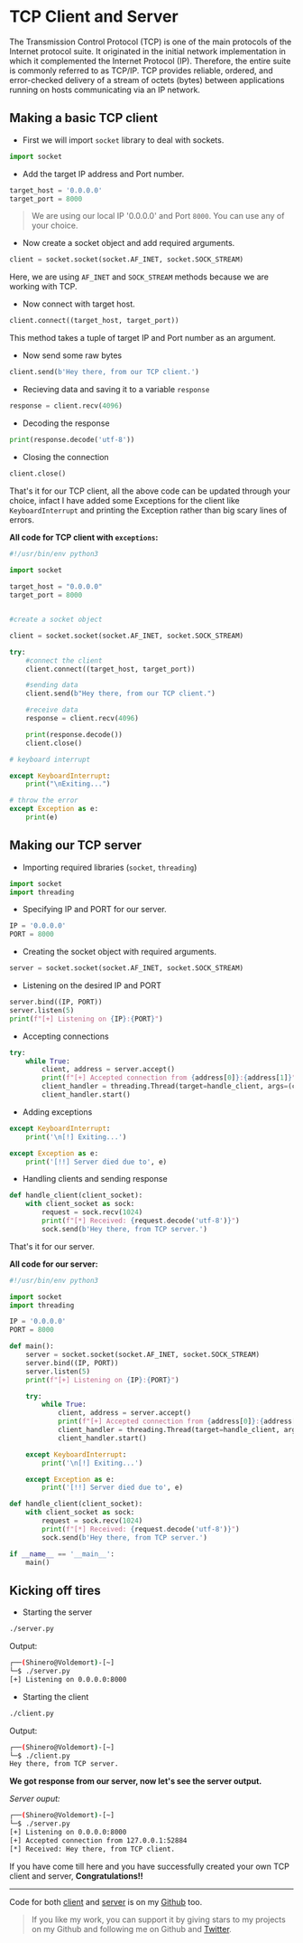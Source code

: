 # TCP Client and Server

The Transmission Control Protocol (TCP) is one of the main protocols of the Internet protocol suite. It originated in the initial network implementation in which it complemented the Internet Protocol (IP). Therefore, the entire suite is commonly referred to as TCP/IP. TCP provides reliable, ordered, and error-checked delivery of a stream of octets (bytes) between applications running on hosts communicating via an IP network.

## Making a basic TCP client

- First we will import `socket` library to deal with sockets.

```python
import socket
```

- Add the target IP address and Port number.

```python
target_host = '0.0.0.0'
target_port = 8000
```

> We are using our local IP '0.0.0.0' and Port `8000`. You can use any of your choice.

- Now create a socket object and add required arguments.

```python
client = socket.socket(socket.AF_INET, socket.SOCK_STREAM)
```
Here, we are using `AF_INET` and `SOCK_STREAM` methods because we are working with TCP.

- Now connect with target host.

```python
client.connect((target_host, target_port))
```

This method takes a tuple of target IP and Port number as an argument.

- Now send some raw bytes

```python
client.send(b'Hey there, from our TCP client.')
```

- Recieving data and saving it to a variable `response`

```python
response = client.recv(4096)
```

- Decoding the response

```python
print(response.decode('utf-8'))
```

- Closing the connection

```python
client.close()
```

That's it for our TCP client, all the above code can be updated through your choice, infact I have added some Exceptions for the client like `KeyboardInterrupt` and printing the Exception rather than big scary lines of errors.

**All code for TCP client with `exceptions`:**

```python
#!/usr/bin/env python3   

import socket
                                                      
target_host = "0.0.0.0"    
target_port = 8000


#create a socket object

client = socket.socket(socket.AF_INET, socket.SOCK_STREAM)

try:
    #connect the client
    client.connect((target_host, target_port))

    #sending data
    client.send(b"Hey there, from our TCP client.")

    #receive data
    response = client.recv(4096)

    print(response.decode())
    client.close()

# keyboard interrupt

except KeyboardInterrupt:
    print("\nExiting...")

# throw the error
except Exception as e:
    print(e)
```

## Making our TCP server

- Importing required libraries (`socket`, `threading`)

```python
import socket
import threading
```

- Specifying IP and PORT for our server.

```python
IP = '0.0.0.0'
PORT = 8000
```
- Creating the socket object with required arguments.

```python
server = socket.socket(socket.AF_INET, socket.SOCK_STREAM) 
```
- Listening on the desired IP and PORT

```python
server.bind((IP, PORT))
server.listen(5)
print(f"[+] Listening on {IP}:{PORT}")
```
- Accepting connections

```python
try:
    while True:
    	client, address = server.accept()
        print(f"[+] Accepted connection from {address[0]}:{address[1]}")
        client_handler = threading.Thread(target=handle_client, args=(client,))
        client_handler.start()
```
- Adding exceptions

```python
except KeyboardInterrupt:
    print('\n[!] Exiting...')

except Exception as e:
    print('[!!] Server died due to', e)
```

- Handling clients and sending response

```python
def handle_client(client_socket):
    with client_socket as sock:
        request = sock.recv(1024)
        print(f"[*] Received: {request.decode('utf-8')}")
        sock.send(b'Hey there, from TCP server.')
```

That's it for our server.

**All code for our server:**

```python
#!/usr/bin/env python3

import socket
import threading

IP = '0.0.0.0'
PORT = 8000

def main():
    server = socket.socket(socket.AF_INET, socket.SOCK_STREAM)
    server.bind((IP, PORT))
    server.listen(5)
    print(f"[+] Listening on {IP}:{PORT}")

    try:
        while True:
            client, address = server.accept()
            print(f"[+] Accepted connection from {address[0]}:{address[1]}")
            client_handler = threading.Thread(target=handle_client, args=(client,))
            client_handler.start()

    except KeyboardInterrupt:
        print('\n[!] Exiting...')

    except Exception as e:
        print('[!!] Server died due to', e)

def handle_client(client_socket):
    with client_socket as sock:
        request = sock.recv(1024)
        print(f"[*] Received: {request.decode('utf-8')}")
        sock.send(b'Hey there, from TCP server.')

if __name__ == '__main__':
    main()
```


## Kicking off tires

- Starting the server

```bash
./server.py
```

Output:

```bash
┌──(Shinero@Voldemort)-[~]
└─$ ./server.py
[+] Listening on 0.0.0.0:8000
```

- Starting the client

```bash
./client.py
```

Output: 

```bash
┌──(Shinero@Voldemort)-[~]
└─$ ./client.py
Hey there, from TCP server.
```

**We got response from our server, now let's see the server output.**

*Server ouput:*

```bash
┌──(Shinero@Voldemort)-[~]
└─$ ./server.py
[+] Listening on 0.0.0.0:8000
[+] Accepted connection from 127.0.0.1:52884
[*] Received: Hey there, from TCP client.
```

If you have come till here and you have successfully created your own TCP client and server, **Congratulations!!**

___

Code for both [client](https://github.com/Sarthak2143/notes/blob/master/scripts/networking/tcp_client.py) and [server](https://github.com/Sarthak2143/notes/blob/master/scripts/networking/tcp_server.py) is on my [Github](https://github.com/Sarthak2143) too.

> If you like my work, you can support it by giving stars to my projects on my Github and following me on Github and [Twitter](https://twitter.com/voldemort_shin).

